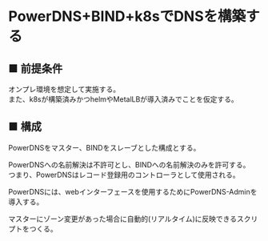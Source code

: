 # PowerDNS+BIND+k8sでDNSを構築する
## ■ 前提条件
オンプレ環境を想定して実施する。  
また、k8sが構築済みかつhelmやMetalLBが導入済みでことを仮定する。
## ■ 構成
PowerDNSをマスター、BINDをスレーブとした構成とする。   
  
PowerDNSへの名前解決は不許可とし、BINDへの名前解決のみを許可する。  
つまり、PowerDNSはレコード登録用のコントローラとして使用される。  
  
PowerDNSには、webインターフェースを使用するためにPowerDNS-Adminを導入する。
  
マスターにゾーン変更があった場合に自動的(リアルタイム)に反映できるスクリプトをつくる。
